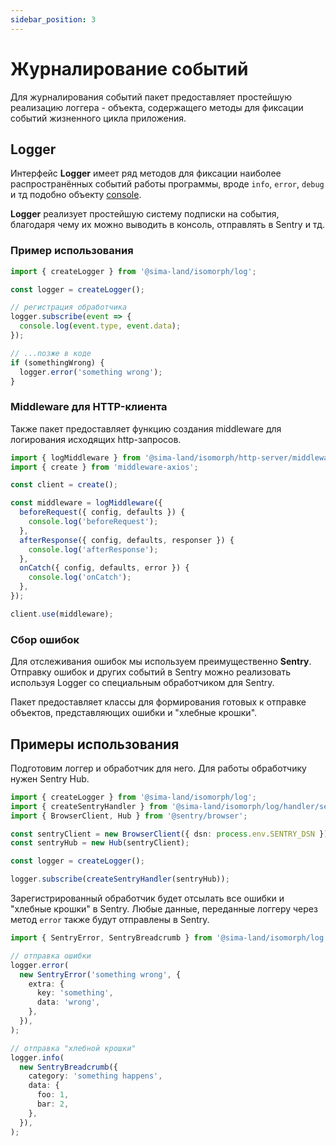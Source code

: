 ```yaml
---
sidebar_position: 3
---
```


# Журналирование событий

Для журналирования событий пакет предоставляет простейшую реализацию логгера - объекта, содержащего методы для фиксации событий жизненного цикла приложения.

## Logger

Интерфейс **Logger** имеет ряд методов для фиксации наиболее распространённых событий работы программы, вроде `info`, `error`, `debug` и тд подобно объекту [console](https://developer.mozilla.org/ru/docs/Web/API/Console).

**Logger** реализует простейшую систему подписки на события, благодаря чему их можно выводить в консоль, отправлять в Sentry и тд.

### Пример использования

```ts
import { createLogger } from '@sima-land/isomorph/log';

const logger = createLogger();

// регистрация обработчика
logger.subscribe(event => {
  console.log(event.type, event.data);
});

// ...позже в коде
if (somethingWrong) {
  logger.error('something wrong');
}
```

### Middleware для HTTP-клиента

Также пакет предоставляет функцию создания middleware для логирования исходящих http-запросов.

```ts
import { logMiddleware } from '@sima-land/isomorph/http-server/middleware/log';
import { create } from 'middleware-axios';

const client = create();

const middleware = logMiddleware({
  beforeRequest({ config, defaults }) {
    console.log('beforeRequest');
  },
  afterResponse({ config, defaults, responser }) {
    console.log('afterResponse');
  },
  onCatch({ config, defaults, error }) {
    console.log('onCatch');
  },
});

client.use(middleware);
```

### Сбор ошибок

Для отслеживания ошибок мы используем преимущественно **Sentry**. Отправку ошибок и других событий в Sentry можно реализовать используя Logger со специальным обработчиком для Sentry.

Пакет предоставляет классы для формирования готовых к отправке объектов, представляющих ошибки и "хлебные крошки".

## Примеры использования

Подготовим логгер и обработчик для него. Для работы обработчику нужен Sentry Hub.

```ts
import { createLogger } from '@sima-land/isomorph/log';
import { createSentryHandler } from '@sima-land/isomorph/log/handler/sentry';
import { BrowserClient, Hub } from '@sentry/browser';

const sentryClient = new BrowserClient({ dsn: process.env.SENTRY_DSN });
const sentryHub = new Hub(sentryClient);

const logger = createLogger();

logger.subscribe(createSentryHandler(sentryHub));
```

Зарегистрированный обработчик будет отсылать все ошибки и "хлебные крошки" в Sentry.
Любые данные, переданные логгеру через метод `error` также будут отправлены в Sentry.

```ts
import { SentryError, SentryBreadcrumb } from '@sima-land/isomorph/log';

// отправка ошибки
logger.error(
  new SentryError('something wrong', {
    extra: {
      key: 'something',
      data: 'wrong',
    },
  }),
);

// отправка "хлебной крошки"
logger.info(
  new SentryBreadcrumb({
    category: 'something happens',
    data: {
      foo: 1,
      bar: 2,
    },
  }),
);
```
